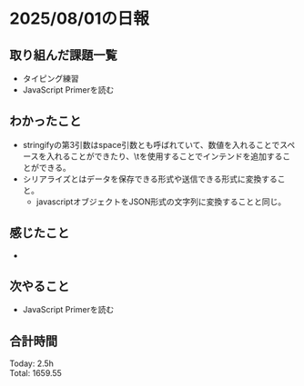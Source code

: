 # 2025/08/01の日報
## 取り組んだ課題一覧
* タイピング練習
* JavaScript Primerを読む
## わかったこと 
* stringifyの第3引数はspace引数とも呼ばれていて、数値を入れることでスペースを入れることができたり、\tを使用することでインテンドを追加することができる。
* シリアライズとはデータを保存できる形式や送信できる形式に変換すること。
  * javascriptオブジェクトをJSON形式の文字列に変換することと同じ。


## 感じたこと
* 
## 次やること
* JavaScript Primerを読む
##  合計時間 
Today: 2.5h<br>
Total: 1659.55
